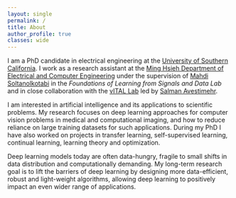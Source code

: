```yaml
---
layout: single
permalink: /
title: About
author_profile: true
classes: wide
---
```

I am a PhD candidate in electrical engineering at the [University of Southern California](https://www.usc.edu/). I work as a research assistant at
the [Ming Hsieh Department of Electrical and Computer Engineering](https://minghsiehece.usc.edu/) under the supervision of [Mahdi Soltanolkotabi](https://viterbi-web.usc.edu/~soltanol/) in the _Foundations of Learning from Signals and Data Lab_ and in close collaboration with the [vITAL Lab](https://www.avestimehr.com/vital-lab) led by [Salman Avestimehr](https://www.avestimehr.com/).

I am interested in artificial intelligence and its applications to scientific problems. My research focuses on deep learning approaches for computer vision problems in medical and computational imaging, and how to reduce reliance on large training datasets for such applications. During my PhD I have also worked on projects in transfer learning, self-supervised learning, continual learning, learning theory and optimization.

Deep learning models today are often data-hungry, fragile to small shifts in data distribution and computationally demanding. My long-term research goal is to lift the barriers of deep learning by designing more data-efficient, robust and light-weight algorithms, allowing deep learning to positively impact an even wider range of applications.

